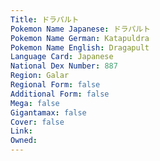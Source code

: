 ```yaml
---
﻿Title: ドラパルト
Pokemon Name Japanese: ドラパルト
Pokemon Name German: Katapuldra
Pokemon Name English: Dragapult
Language Card: Japanese
National Dex Number: 887
Region: Galar
Regional Form: false
Additional Form: false
Mega: false
Gigantamax: false
Cover: false
Link: 
Owned: 
---
```

